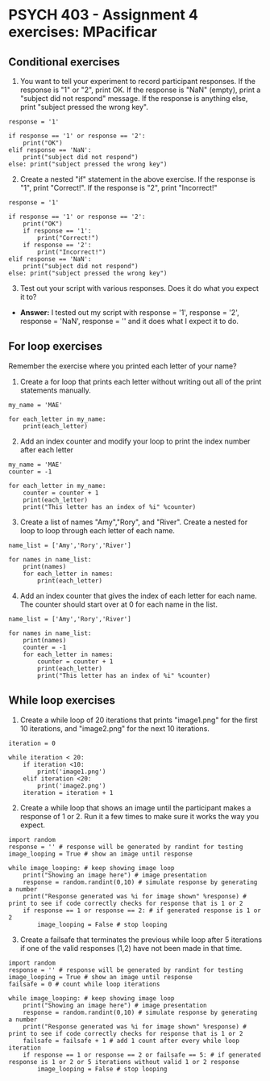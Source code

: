 # PSYCH 403 - Assignment 4 exercises: MPacificar

## Conditional exercises
1. You want to tell your experiment to record participant responses. If the response is "1" or "2", print OK. If the response is "NaN" (empty), print a "subject did not respond" message. If the response is anything else, print "subject pressed the wrong key".
```
response = '1'

if response == '1' or response == '2':
    print("OK")
elif response == 'NaN':
    print("subject did not respond")
else: print("subject pressed the wrong key")
```
2. Create a nested "if" statement in the above exercise. If the response is "1", print "Correct!". If the response is "2", print "Incorrect!"
```
response = '1'

if response == '1' or response == '2':
    print("OK")
    if response == '1':
        print("Correct!")
    if response == '2':
        print("Incorrect!")
elif response == 'NaN':
    print("subject did not respond")
else: print("subject pressed the wrong key")
```
3. Test out your script with various responses. Does it do what you expect it to?
- **Answer:** I tested out my script with response = '1', response = '2', response = 'NaN', response = '' and it does what I expect it to do.

## For loop exercises
Remember the exercise where you printed each letter of your name? 
1. Create a for loop that prints each letter without writing out all of the print statements manually.
```
my_name = 'MAE'

for each_letter in my_name:
    print(each_letter)
```
2. Add an index counter and modify your loop to print the index number after each letter
```
my_name = 'MAE'
counter = -1

for each_letter in my_name:
    counter = counter + 1
    print(each_letter)
    print("This letter has an index of %i" %counter)
```
3. Create a list of names "Amy","Rory", and "River". Create a nested for loop to loop through each letter of each name.
```
name_list = ['Amy','Rory','River']

for names in name_list:
    print(names)
    for each_letter in names:
        print(each_letter)
```
4. Add an index counter that gives the index of each letter for each name. The counter should start over at 0 for each name in the list.
```
name_list = ['Amy','Rory','River']

for names in name_list:
    print(names)
    counter = -1
    for each_letter in names:
        counter = counter + 1 
        print(each_letter)
        print("This letter has an index of %i" %counter)
```

## While loop exercises
1. Create a while loop of 20 iterations that prints "image1.png" for the first 10 iterations, and "image2.png" for the next 10 iterations.
```
iteration = 0

while iteration < 20:
    if iteration <10:    
        print('image1.png')
    elif iteration <20:
        print('image2.png')
    iteration = iteration + 1
```
2. Create a while loop that shows an image until the participant makes a response of 1 or 2. Run it a few times to make sure it works the way you expect.
```
import random 
response = '' # response will be generated by randint for testing
image_looping = True # show an image until response

while image_looping: # keep showing image loop
    print("Showing an image here") # image presentation
    response = random.randint(0,10) # simulate response by generating a number
    print("Response generated was %i for image shown" %response) # print to see if code correctly checks for response that is 1 or 2
    if response == 1 or response == 2: # if generated response is 1 or 2
        image_looping = False # stop looping
```
3. Create a failsafe that terminates the previous while loop after 5 iterations if one of the valid responses (1,2) have not been made in that time.
```
import random 
response = '' # response will be generated by randint for testing
image_looping = True # show an image until response
failsafe = 0 # count while loop iterations

while image_looping: # keep showing image loop
    print("Showing an image here") # image presentation
    response = random.randint(0,10) # simulate response by generating a number
    print("Response generated was %i for image shown" %response) # print to see if code correctly checks for response that is 1 or 2
    failsafe = failsafe + 1 # add 1 count after every while loop iteration
    if response == 1 or response == 2 or failsafe == 5: # if generated response is 1 or 2 or 5 iterations without valid 1 or 2 response
        image_looping = False # stop looping
```
